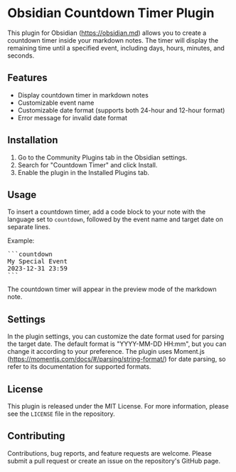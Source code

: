 # Obsidian Countdown Timer Plugin

This plugin for Obsidian (https://obsidian.md) allows you to create a countdown timer inside your markdown notes. The timer will display the remaining time until a specified event, including days, hours, minutes, and seconds.

## Features

-   Display countdown timer in markdown notes
-   Customizable event name
-   Customizable date format (supports both 24-hour and 12-hour format)
-   Error message for invalid date format

## Installation

1. Go to the Community Plugins tab in the Obsidian settings.
2. Search for "Countdown Timer" and click Install.
3. Enable the plugin in the Installed Plugins tab.

## Usage

To insert a countdown timer, add a code block to your note with the language set to `countdown`, followed by the event name and target date on separate lines.

Example:

<pre>
```countdown
My Special Event
2023-12-31 23:59
```
</pre>

The countdown timer will appear in the preview mode of the markdown note.

## Settings

In the plugin settings, you can customize the date format used for parsing the target date. The default format is "YYYY-MM-DD HH:mm", but you can change it according to your preference. The plugin uses Moment.js (https://momentjs.com/docs/#/parsing/string-format/) for date parsing, so refer to its documentation for supported formats.

## License

This plugin is released under the MIT License. For more information, please see the `LICENSE` file in the repository.

## Contributing

Contributions, bug reports, and feature requests are welcome. Please submit a pull request or create an issue on the repository's GitHub page.
